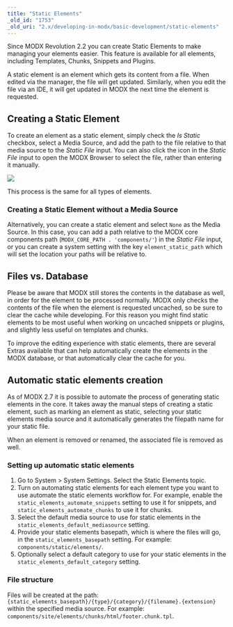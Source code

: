 ```yaml
---
title: "Static Elements"
_old_id: "1753"
_old_uri: "2.x/developing-in-modx/basic-development/static-elements"
---
```


Since MODX Revolution 2.2 you can create Static Elements to make managing your elements easier. This feature is available for all elements, including Templates, Chunks, Snippets and Plugins.

A static element is an element which gets its content from a file. When edited via the manager, the file will get updated. Similarly, when you edit the file via an IDE, it will get updated in MODX the next time the element is requested.

## Creating a Static Element

To create an element as a static element, simply check the _Is Static_ checkbox, select a Media Source, and add the path to the file relative to that media source to the _Static File_ input. You can also click the icon in the _Static File_ input to open the MODX Browser to select the file, rather than entering it manually.

![](static-template.png)

This process is the same for all types of elements.

### Creating a Static Element without a Media Source

Alternatively, you can create a static element and select `None` as the Media Source. In this case, you can add a path relative to the MODX core components path (`MODX_CORE_PATH . 'components/'`) in the _Static File_ input, or you can create a system setting with the key `element_static_path` which will set the location your paths will be relative to.

## Files vs. Database

Please be aware that MODX still stores the contents in the database as well, in order for the element to be processed normally. MODX only checks the contents of the file when the element is requested uncached, so be sure to clear the cache while developing. For this reason you might find static elements to be most useful when working on uncached snippets or plugins, and slightly less useful on templates and chunks.

To improve the editing experience with static elements, there are several Extras available that can help automatically create the elements in the MODX database, or that automatically clear the cache for you.

## Automatic static elements creation

As of MODX 2.7 it is possible to automate the process of generating static elements in the core. It takes away the manual steps of creating a static element, such as marking an element as static, selecting your static elements media source and it automatically generates the filepath name for your static file.

When an element is removed or renamed, the associated file is removed as well.

### Setting up automatic static elements

1. Go to System > System Settings. Select the Static Elements topic.
2. Turn on automating static elements for each element type you want to use automate the static elements workflow for. For example, enable the `static_elements_automate_snippets` setting to use it for snippets, and `static_elements_automate_chunks` to use it for chunks.
3. Select the default media source to use for static elements in the `static_elements_default_mediasource` setting.
4. Provide your static elements basepath, which is where the files will go, in the `static_elements_basepath` setting. For example: `components/static/elements/`.
5. Optionally select a default category to use for your static elements in the `static_elements_default_category` setting.

### File structure

Files will be created at the path: `{static_elements_basepath}/{type}/{category}/{filename}.{extension}` within the specified media source. For example: `components/site/elements/chunks/html/footer.chunk.tpl`.
